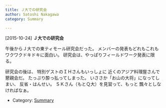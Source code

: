 ```yaml
---
title: Ｊ大での研究会
author: Satoshi Nakagawa
category: Summary

---
```


[2015-10-24] **Ｊ大での研究会** 

 午後からＪ大での東ティモール研究会だった。
メンバーの発表もどれもこれもワクワクドキドキに面白い。
研究会は、やっぱりフィールドワーク発表に限る。

 研究会の後は、
特別ゲストのＩＨさんもいっしょに
近くのアジア料理屋さんで懇親会だ。
たっぷり酔っ払ってしまった。
いささか「お山の大将」になってしまい、
反省・はんせい。
ＳＫさん（もとＱ大）を見習って、もっと
飄々としなければなぁ。

- Category: [Summary](https://merapano.github.io/categories.html#Summary)

